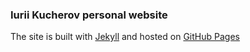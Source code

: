 ### Iurii Kucherov personal website

The site is built with [Jekyll](http://jekyllrb.com/ "Jekyll") and hosted on [GitHub Pages](https://pages.github.com/ "GitHub Pages")
